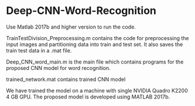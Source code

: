 # Deep-CNN-Word-Recognition

Use Matlab 2017b and higher version to run the code. 

TrainTestDivision_Preprocessing.m	contains the code for preprocessing the input images and partitioning data into train and test set. It also saves the train test data in a .mat file.

Deep_CNN_word_main.m	is the main file which contains programs for the proposed CNN model for word recognition. 

trained_network.mat contains trained CNN model 

We have trained the model on a machine with single NVIDIA Quadro K2200 4 GB GPU. The proposed model is developed using MATLAB 2017b.
